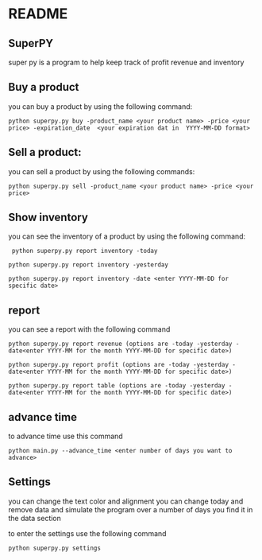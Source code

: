 # README

## SuperPY

super py is a program to help keep track of profit revenue and inventory

## Buy a product

you can buy a product by using the following command:

```
python superpy.py buy -product_name <your product name> -price <your price> -expiration_date  <your expiration dat in  YYYY-MM-DD format>
```

## Sell a product:

you can sell a product by using the following commands:

```
python superpy.py sell -product_name <your product name> -price <your price>
```

## Show inventory

you can see the inventory of a product by using the following command:

```
 python superpy.py report inventory -today
```

```
python superpy.py report inventory -yesterday
```

```
python superpy.py report inventory -date <enter YYYY-MM-DD for specific date>
```

## report

you can see a report with the following command

```
python superpy.py report revenue (options are -today -yesterday - date<enter YYYY-MM for the month YYYY-MM-DD for specific date>)
```

```
python superpy.py report profit (options are -today -yesterday - date<enter YYYY-MM for the month YYYY-MM-DD for specific date>)
```

```
python superpy.py report table (options are -today -yesterday - date<enter YYYY-MM for the month YYYY-MM-DD for specific date>)
```

## advance time

to advance time use this command

```
python main.py --advance_time <enter number of days you want to advance>

```

## Settings

you can change the text color and alignment you can change today and remove data and simulate the program over a number of days you find it in the data section

to enter the settings
use the following command

```
python superpy.py settings
```
